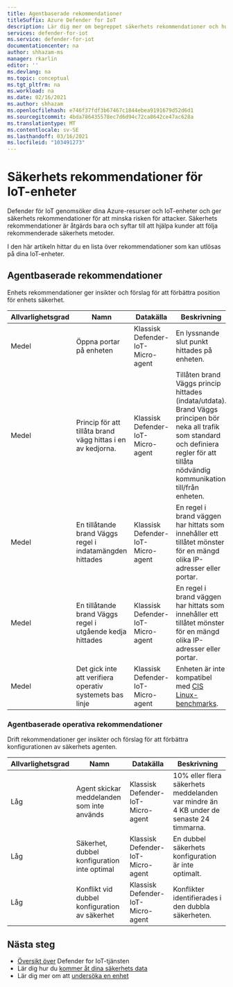 ```yaml
---
title: Agentbaserade rekommendationer
titleSuffix: Azure Defender for IoT
description: Lär dig mer om begreppet säkerhets rekommendationer och hur de används för Defender för IoT-enheter.
services: defender-for-iot
ms.service: defender-for-iot
documentationcenter: na
author: shhazam-ms
manager: rkarlin
editor: ''
ms.devlang: na
ms.topic: conceptual
ms.tgt_pltfrm: na
ms.workload: na
ms.date: 02/16/2021
ms.author: shhazam
ms.openlocfilehash: e746f37fdf3b67467c1844ebea9191679d52d6d1
ms.sourcegitcommit: 4bda786435578ec7d6d94c72ca8642ce47ac628a
ms.translationtype: MT
ms.contentlocale: sv-SE
ms.lasthandoff: 03/16/2021
ms.locfileid: "103491273"
---
```

# <a name="security-recommendations-for-iot-devices"></a>Säkerhets rekommendationer för IoT-enheter

Defender för IoT genomsöker dina Azure-resurser och IoT-enheter och ger säkerhets rekommendationer för att minska risken för attacker.
Säkerhets rekommendationer är åtgärds bara och syftar till att hjälpa kunder att följa rekommenderade säkerhets metoder.

I den här artikeln hittar du en lista över rekommendationer som kan utlösas på dina IoT-enheter.

## <a name="agent-based-recommendations"></a>Agentbaserade rekommendationer

Enhets rekommendationer ger insikter och förslag för att förbättra position för enhets säkerhet.

| Allvarlighetsgrad | Namn | Datakälla | Beskrivning |
|--|--|--|--|
| Medel | Öppna portar på enheten | Klassisk Defender-IoT-Micro-agent| En lyssnande slut punkt hittades på enheten. |
| Medel | Princip för att tillåta brand vägg hittas i en av kedjorna. | Klassisk Defender-IoT-Micro-agent| Tillåten brand Väggs princip hittades (indata/utdata). Brand Väggs principen bör neka all trafik som standard och definiera regler för att tillåta nödvändig kommunikation till/från enheten. |
| Medel | En tillåtande brand Väggs regel i indatamängden hittades | Klassisk Defender-IoT-Micro-agent| En regel i brand väggen har hittats som innehåller ett tillåtet mönster för en mängd olika IP-adresser eller portar. |
| Medel | En tillåtande brand Väggs regel i utgående kedja hittades | Klassisk Defender-IoT-Micro-agent| En regel i brand väggen har hittats som innehåller ett tillåtet mönster för en mängd olika IP-adresser eller portar. |
| Medel | Det gick inte att verifiera operativ systemets bas linje | Klassisk Defender-IoT-Micro-agent| Enheten är inte kompatibel med [CIS Linux-benchmarks](https://www.cisecurity.org/cis-benchmarks/). |

### <a name="agent-based-operational-recommendations"></a>Agentbaserade operativa rekommendationer

Drift rekommendationer ger insikter och förslag för att förbättra konfigurationen av säkerhets agenten.

| Allvarlighetsgrad | Namn | Datakälla | Beskrivning |
|--|--|--|--|
| Låg | Agent skickar meddelanden som inte används | Klassisk Defender-IoT-Micro-agent| 10% eller flera säkerhets meddelanden var mindre än 4 KB under de senaste 24 timmarna. |
| Låg | Säkerhet, dubbel konfiguration inte optimal | Klassisk Defender-IoT-Micro-agent| En dubbel säkerhets konfiguration är inte optimalt. |
| Låg | Konflikt vid dubbel konfiguration av säkerhet | Klassisk Defender-IoT-Micro-agent| Konflikter identifierades i den dubbla säkerheten. |  |

## <a name="next-steps"></a>Nästa steg

- [Översikt över](overview.md) Defender for IoT-tjänsten
- Lär dig hur du [kommer åt dina säkerhets data](how-to-security-data-access.md)
- Lär dig mer om att [undersöka en enhet](how-to-investigate-device.md)
